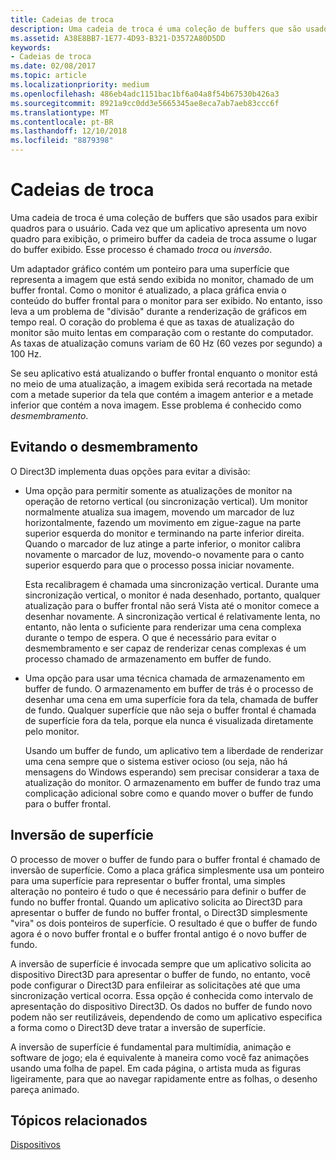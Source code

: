 ```yaml
---
title: Cadeias de troca
description: Uma cadeia de troca é uma coleção de buffers que são usados para exibir quadros para o usuário.
ms.assetid: A38E8BB7-1E77-4D93-B321-D3572A80D5DD
keywords:
- Cadeias de troca
ms.date: 02/08/2017
ms.topic: article
ms.localizationpriority: medium
ms.openlocfilehash: 486eb4adc1151bac1bf6a04a8f54b67530b426a3
ms.sourcegitcommit: 8921a9cc0dd3e5665345ae8eca7ab7aeb83ccc6f
ms.translationtype: MT
ms.contentlocale: pt-BR
ms.lasthandoff: 12/10/2018
ms.locfileid: "8879398"
---
```

# <a name="swap-chains"></a>Cadeias de troca


Uma cadeia de troca é uma coleção de buffers que são usados para exibir quadros para o usuário. Cada vez que um aplicativo apresenta um novo quadro para exibição, o primeiro buffer da cadeia de troca assume o lugar do buffer exibido. Esse processo é chamado *troca* ou *inversão*.

Um adaptador gráfico contém um ponteiro para uma superfície que representa a imagem que está sendo exibida no monitor, chamado de um buffer frontal. Como o monitor é atualizado, a placa gráfica envia o conteúdo do buffer frontal para o monitor para ser exibido. No entanto, isso leva a um problema de "divisão" durante a renderização de gráficos em tempo real. O coração do problema é que as taxas de atualização do monitor são muito lentas em comparação com o restante do computador. As taxas de atualização comuns variam de 60 Hz (60 vezes por segundo) a 100 Hz.

Se seu aplicativo está atualizando o buffer frontal enquanto o monitor está no meio de uma atualização, a imagem exibida será recortada na metade com a metade superior da tela que contém a imagem anterior e a metade inferior que contém a nova imagem. Esse problema é conhecido como *desmembramento*.

## <a name="span-idavoidingtearingspanspan-idavoidingtearingspanspan-idavoidingtearingspanavoiding-tearing"></a><span id="Avoiding_tearing"></span><span id="avoiding_tearing"></span><span id="AVOIDING_TEARING"></span>Evitando o desmembramento


O Direct3D implementa duas opções para evitar a divisão:

-   Uma opção para permitir somente as atualizações de monitor na operação de retorno vertical (ou sincronização vertical). Um monitor normalmente atualiza sua imagem, movendo um marcador de luz horizontalmente, fazendo um movimento em zigue-zague na parte superior esquerda do monitor e terminando na parte inferior direita. Quando o marcador de luz atinge a parte inferior, o monitor calibra novamente o marcador de luz, movendo-o novamente para o canto superior esquerdo para que o processo possa iniciar novamente.

    Esta recalibragem é chamada uma sincronização vertical. Durante uma sincronização vertical, o monitor é nada desenhado, portanto, qualquer atualização para o buffer frontal não será Vista até o monitor comece a desenhar novamente. A sincronização vertical é relativamente lenta, no entanto, não lenta o suficiente para renderizar uma cena complexa durante o tempo de espera. O que é necessário para evitar o desmembramento e ser capaz de renderizar cenas complexas é um processo chamado de armazenamento em buffer de fundo.

-   Uma opção para usar uma técnica chamada de armazenamento em buffer de fundo. O armazenamento em buffer de trás é o processo de desenhar uma cena em uma superfície fora da tela, chamada de buffer de fundo. Qualquer superfície que não seja o buffer frontal é chamada de superfície fora da tela, porque ela nunca é visualizada diretamente pelo monitor.

    Usando um buffer de fundo, um aplicativo tem a liberdade de renderizar uma cena sempre que o sistema estiver ocioso (ou seja, não há mensagens do Windows esperando) sem precisar considerar a taxa de atualização do monitor. O armazenamento em buffer de fundo traz uma complicação adicional sobre como e quando mover o buffer de fundo para o buffer frontal.

## <a name="span-idsurfaceflippingspanspan-idsurfaceflippingspanspan-idsurfaceflippingspansurface-flipping"></a><span id="Surface_flipping"></span><span id="surface_flipping"></span><span id="SURFACE_FLIPPING"></span>Inversão de superfície


O processo de mover o buffer de fundo para o buffer frontal é chamado de inversão de superfície. Como a placa gráfica simplesmente usa um ponteiro para uma superfície para representar o buffer frontal, uma simples alteração no ponteiro é tudo o que é necessário para definir o buffer de fundo no buffer frontal. Quando um aplicativo solicita ao Direct3D para apresentar o buffer de fundo no buffer frontal, o Direct3D simplesmente "vira" os dois ponteiros de superfície. O resultado é que o buffer de fundo agora é o novo buffer frontal e o buffer frontal antigo é o novo buffer de fundo.

A inversão de superfície é invocada sempre que um aplicativo solicita ao dispositivo Direct3D para apresentar o buffer de fundo, no entanto, você pode configurar o Direct3D para enfileirar as solicitações até que uma sincronização vertical ocorra. Essa opção é conhecida como intervalo de apresentação do dispositivo Direct3D. Os dados no buffer de fundo novo podem não ser reutilizáveis, dependendo de como um aplicativo especifica a forma como o Direct3D deve tratar a inversão de superfície.

A inversão de superfície é fundamental para multimídia, animação e software de jogo; ela é equivalente à maneira como você faz animações usando uma folha de papel. Em cada página, o artista muda as figuras ligeiramente, para que ao navegar rapidamente entre as folhas, o desenho pareça animado.

## <a name="span-idrelated-topicsspanrelated-topics"></a><span id="related-topics"></span>Tópicos relacionados


[Dispositivos](devices.md)

 

 




